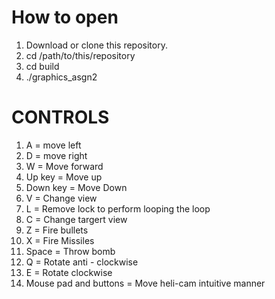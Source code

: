 # How to open
1. Download or clone this repository.
2. cd /path/to/this/repository
3. cd build
4. ./graphics_asgn2
 
# CONTROLS
1. A = move left
2. D = move right
3. W = Move forward
4. Up key = Move up
5. Down key = Move Down
6. V = Change view
7. L = Remove lock to perform looping the loop
8. C = Change targert view
9. Z = Fire bullets
10. X = Fire Missiles
11. Space = Throw bomb
12. Q = Rotate anti - clockwise
13. E = Rotate clockwise
14. Mouse pad and buttons = Move heli-cam intuitive manner
